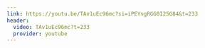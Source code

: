 ```yaml
---
link: https://youtu.be/TAv1uEc96mc?si=iPEYvgRGG0I25G84&t=233
header:
  video: TAv1uEc96mc?t=233
  provider: youtube
---
```

